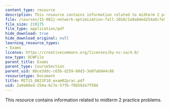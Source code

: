 ```yaml
---
content_type: resource
description: This resource contains information related to midterm 2 practice problems.
file: /courses/15-082j-network-optimization-fall-2010/2a9a8ded254a6c7e57fbf8b592e7f504_MIT15_082JF10_exam02prac.pdf
file_size: 219175
file_type: application/pdf
hide_download: true
hide_download_original: null
learning_resource_types:
- Exams
license: https://creativecommons.org/licenses/by-nc-sa/4.0/
ocw_type: OCWFile
parent_title: Exams
parent_type: CourseSection
parent_uid: 80ce3ddc-c65b-d259-b0d3-3e07ab044c86
resourcetype: Document
title: MIT15_082JF10_exam02prac.pdf
uid: 2a9a8ded-254a-6c7e-57fb-f8b592e7f504
---
```

This resource contains information related to midterm 2 practice problems.
